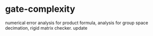 # gate-complexity
numerical error analysis for product formula,
analysis for group space decimation,
rigid matrix checker.
update
